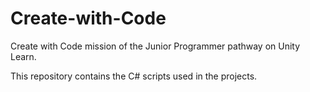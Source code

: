 # Create-with-Code
Create with Code mission of the Junior Programmer pathway on Unity Learn.

This repository contains the C# scripts used in the projects.
